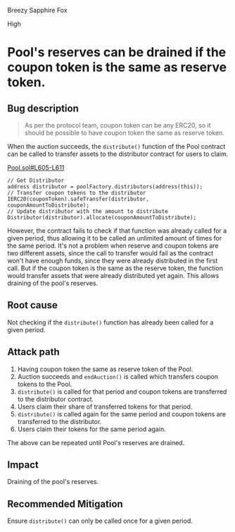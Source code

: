 Breezy Sapphire Fox

High

# Pool's reserves can be drained if the coupon token is the same as reserve token.

## Bug description
> As per the protocol team, coupon token can be any ERC20, so it should be possible to have coupon token the same as reserve token.

When the auction succeeds, the `distribute()` function of the Pool contract can be called to transfer assets to the distributor contract for users to claim. 

[Pool.sol#L605-L611](https://github.com/sherlock-audit/2024-12-plaza-finance/blob/14a962c52a8f4731bbe4655a2f6d0d85e144c7c2/plaza-evm/src/Pool.sol#L605-L611)
```solidity
// Get Distributor
address distributor = poolFactory.distributors(address(this));
// Transfer coupon tokens to the distributor
IERC20(couponToken).safeTransfer(distributor, couponAmountToDistribute);
// Update distributor with the amount to distribute
Distributor(distributor).allocate(couponAmountToDistribute);
```

However, the contract fails to check if that function was already called for a given period, thus allowing it to be called an unlimited amount of times for the same period. It's not a problem when reserve and coupon tokens are two different assets, since the call to transfer would fail as the contract won't have enough funds, since they were already distributed in the first call. But if the coupon token is the same as the reserve token, the function would transfer assets that were already distributed yet again. This allows draining of the pool's reserves.

## Root cause
Not checking if the `distribute()` function has already been called for a given period.

## Attack path
1. Having coupon token the same as reserve token of the Pool.
2. Auction succeeds and `endAuction()` is called which transfers coupon tokens to the Pool.
3. `distribute()` is called for that period and coupon tokens are transferred to the distributor contract.
4. Users claim their share of transferred tokens for that period.
5. `distribute()` is called again for the same period and coupon tokens are transferred to the distributor.
6. Users claim their tokens for the same period again.

The above can be repeated until Pool's reserves are drained.

## Impact
Draining of the pool's reserves.

## Recommended Mitigation
Ensure `distribute()` can only be called once for a given period.